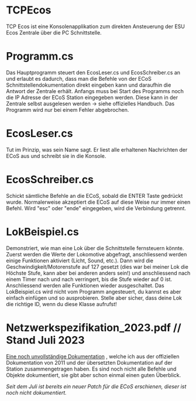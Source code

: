 # TCPEcos

TCP Ecos ist eine Konsolenapplikation zum direkten Ansteuerung der ESU Ecos Zentrale über die PC Schnittstelle.

# Programm.cs

Das Hauptprogramm steuert den EcosLeser.cs und EcosSchreiber.cs an und erlaubt es dadurch,
dass man die Befehle von der ECoS Schnittstellendokumentation direkt eingeben kann und daraufhin die Antwort der Zentrale erhält.
Anfangs muss bei Start des Programms noch die IP Adresse der ECoS Station eingegeben werden.
Diese kann in der Zentrale selbst ausgelesen werden -> siehe offizielles Handbuch.
Das Programm wird nur bei einem Fehler abgebrochen.

# EcosLeser.cs

Tut im Prinzip, was sein Name sagt. Er liest alle erhaltenen Nachrichten der ECoS aus und schreibt sie in die Konsole.

# EcosSchreiber.cs

Schickt sämtliche Befehle an die ECoS, sobald die ENTER Taste gedrückt wurde. Normalerweise akzeptiert die ECoS auf diese Weise nur immer einen Befehl.
Wird "esc" oder "ende" eingegeben, wird die Verbindung getrennt.

# LokBeispiel.cs

Demonstriert, wie man eine Lok über die Schnittstelle fernsteuern könnte.
Zuerst werden die Werte der Lokomotive abgefragt, anschliessend werden einige Funktionen aktiviert (Licht, Sound, etc.).
Dann wird die Geschwindigkeit/Motorenstufe auf 127 gesetzt (dies war bei meiner Lok die Höchste Stufe, kann aber bei anderen anders sein!)
und anschliessend nach einem Timer nach und nach verringert, bis die Stufe wieder auf 0 ist.
Anschliessend werden alle Funktionen wieder ausgeschaltet.
Das LokBeispiel.cs wird nicht vom Programm angesteuert, du kannst es aber einfach einfügen und so ausprobieren.
Stelle aber sicher, dass deine Lok die richtige ID, wenn du diese Klasse aufrufst!

# Netzwerkspezifikation_2023.pdf // Stand Juli 2023

[Eine noch unvollständige Dokumentation](https://github.com/TabalugaDrache/TCPEcos/blob/9ec2f93a858db12ac14ed0fec42ff09aa5f16a7c/Netzwerkspezifikation_2023.pdf) , welche ich aus der offiziellen Dokumentation von 2011 und der übersetzten Dokumentation auf der Station zusammengetragen haben.
Es sind noch nicht alle Befehle und Objekte dokumentiert, sie gibt aber schon einmal einen guten Überblick. 

_Seit dem Juli ist bereits ein neuer Patch für die ECoS erschienen, dieser ist noch nicht dokumentiert._
